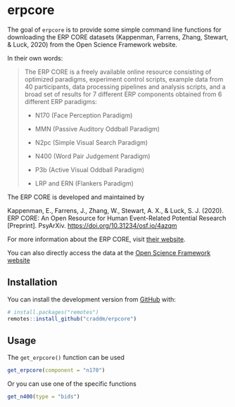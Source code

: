 
<!-- README.md is generated from README.Rmd. Please edit that file -->

# erpcore

The goal of `erpcore` is to provide some simple command line functions
for downloading the ERP CORE datasets (Kappenman, Farrens, Zhang,
Stewart, & Luck, 2020) from the Open Science Framework website.

In their own words:

> The ERP CORE is a freely available online resource consisting of
> optimized paradigms, experiment control scripts, example data from 40
> participants, data processing pipelines and analysis scripts, and a
> broad set of results for 7 different ERP components obtained from 6
> different ERP paradigms:
>
> -   N170 (Face Perception Paradigm)
>
> -   MMN (Passive Auditory Oddball Paradigm)
>
> -   N2pc (Simple Visual Search Paradigm)
>
> -   N400 (Word Pair Judgement Paradigm)
>
> -   P3b (Active Visual Oddball Paradigm)
>
> -   LRP and ERN (Flankers Paradigm)

The ERP CORE is developed and maintained by

Kappenman, E., Farrens, J., Zhang, W., Stewart, A. X., & Luck, S. J.
(2020). ERP CORE: An Open Resource for Human Event-Related Potential
Research \[Preprint\]. PsyArXiv. <https://doi.org/10.31234/osf.io/4azqm>

For more information about the ERP CORE, visit [their
website](https://erpinfo.org/erp-core).

You can also directly access the data at the [Open Science Framework
website](https://doi.org/10.18115/D5JW4R)

## Installation

You can install the development version from
[GitHub](https://github.com/) with:

``` r
# install.packages("remotes")
remotes::install_github("craddm/erpcore")
```

## Usage

The `get_erpcore()` function can be used

``` r
get_erpcore(component = "n170")
```

Or you can use one of the specific functions

``` r
get_n400(type = "bids")
```
